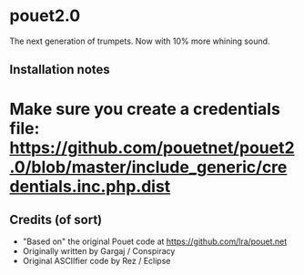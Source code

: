 pouet2.0
========

The next generation of trumpets. Now with 10% more whining sound.

Installation notes
------------------
# Make sure you create a credentials file: https://github.com/pouetnet/pouet2.0/blob/master/include_generic/credentials.inc.php.dist

Credits (of sort)
-----------------

* "Based on" the original Pouet code at https://github.com/lra/pouet.net
* Originally written by Gargaj / Conspiracy
* Original ASCIIfier code by Rez / Eclipse
